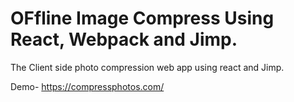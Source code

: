 # OFfline Image Compress Using React, Webpack and Jimp. 
The Client side photo compression web app using react and Jimp.

Demo- https://compressphotos.com/
